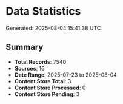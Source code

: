 # Data Statistics

Generated: 2025-08-04 15:41:38 UTC

## Summary

- **Total Records**: 7540
- **Sources**: 16
- **Date Range**: 2025-07-23 to 2025-08-04
- **Content Store Total**: 3
- **Content Store Processed**: 0
- **Content Store Pending**: 3
